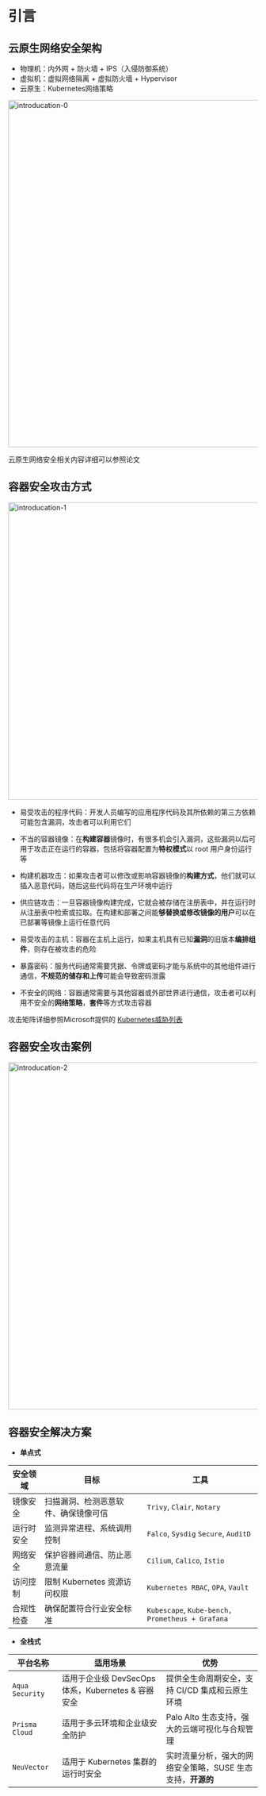 # 引言



## 云原生网络安全架构

- 物理机：内外网 + 防火墙 + IPS（入侵防御系统）
- 虚拟机：虚拟网络隔离 + 虚拟防火墙 + Hypervisor
- 云原生：Kubernetes网络策略

<img src="introducation-0.png"  width="700" alt="introducation-0"/>

<note>云原生网络安全相关内容详细可以参照论文 <resource src="云原生网络安全自动化.pdf" type="file"/></note>



## 容器安全攻击方式

<img src="introducation-1.png"  width="600" alt="introducation-1"/>

- 易受攻击的程序代码：开发人员编写的应用程序代码及其所依赖的第三方依赖可能包含漏洞，攻击者可以利用它们

- 不当的容器镜像：在**构建容器**镜像时，有很多机会引入漏洞，这些漏洞以后可用于攻击正在运行的容器，包括将容器配置为**特权模式**以 root 用户身份运行等
- 构建机器攻击：如果攻击者可以修改或影响容器镜像的**构建方式**，他们就可以插入恶意代码，随后这些代码将在生产环境中运行
- 供应链攻击：一旦容器镜像构建完成，它就会被存储在注册表中，并在运行时从注册表中检索或拉取。在构建和部署之间能**够替换或修改镜像的用户**可以在已部署等镜像上运行任意代码
- 易受攻击的主机：容器在主机上运行，​​如果主机具有已知**漏洞**的旧版本**编排组件**，则存在被攻击的危险
- 暴露密码：服务代码通常需要凭据、令牌或密码才能与系统中的其他组件进行通信，**不规范的储存和上传**可能会导致密码泄露
- 不安全的网络：容器通常需要与其他容器或外部世界进行通信，攻击者可以利用不安全的**网络策略**，**套件**等方式攻击容器

<note>攻击矩阵详细参照Microsoft提供的 <a href="https://microsoft.github.io/Threat-Matrix-for-Kubernetes/">Kubernetes威胁列表</a></note>



## 容器安全攻击案例

<img src="introducation-2.png"  width="700" alt="introducation-2" thumbnail="true"/>



## 容器安全解决方案

- **单点式**

| 安全领域   | 目标                                 | 工具                                              |
| ---------- | ------------------------------------ | ------------------------------------------------- |
| 镜像安全   | 扫描漏洞、检测恶意软件、确保镜像可信 | `Trivy`, `Clair`, `Notary`                        |
| 运行时安全 | 监测异常进程、系统调用控制           | `Falco`, `Sysdig` `Secure`, `AuditD`              |
| 网络安全   | 保护容器间通信、防止恶意流量         | `Cilium`, `Calico`, `Istio`                       |
| 访问控制   | 限制 Kubernetes 资源访问权限         | `Kubernetes RBAC`, `OPA`, `Vault`                 |
| 合规性检查 | 确保配置符合行业安全标准             | `Kubescape`, `Kube-bench,` `Prometheus + Grafana` |

- **全栈式**

| 平台名称        | 适用场景                                           | 优势                                                        |
| --------------- | -------------------------------------------------- | ----------------------------------------------------------- |
| `Aqua Security` | 适用于企业级 DevSecOps 体系，Kubernetes & 容器安全 | 提供全生命周期安全，支持 CI/CD 集成和云原生环境             |
| `Prisma Cloud`  | 适用于多云环境和企业级安全防护                     | Palo Alto 生态支持，强大的云端可视化与合规管理              |
| `NeuVector`     | 适用于 Kubernetes 集群的运行时安全                 | 实时流量分析，强大的网络安全策略，SUSE 生态支持，**开源的** |